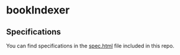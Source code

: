 # bookIndexer

Specifications
--------------

You can find specifications in the [spec.html](./spec.html) file included in this repo.
